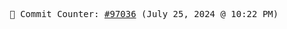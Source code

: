 <p align="center">
    <samp>
        📮 Commit Counter: <a href="https://github.com/Javascript-void0/Javascript-void0/commits/main">#97036</a> (July 25, 2024 @ 10:22 PM)
    </samp>
</p>